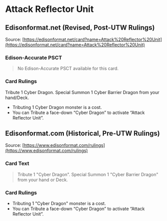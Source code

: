# Attack Reflector Unit

## Edisonformat.net (Revised, Post-UTW Rulings)

Source: [https://edisonformat.net/card?name=Attack%20Reflector%20Unit](https://edisonformat.net/card?name=Attack%20Reflector%20Unit)

### Edison-Accurate PSCT

> No Edison-Accurate PSCT available for this card.

### Card Rulings

Tribute 1 Cyber Dragon. Special Summon 1 Cyber Barrier Dragon from your hand/Deck.
*   Tributing 1 Cyber Dragon monster is a cost.
*   You can Tribute a face-down “Cyber Dragon” to activate “Attack Reflector Unit”.


## Edisonformat.com (Historical, Pre-UTW Rulings)

Source: [https://www.edisonformat.com/rulings](https://www.edisonformat.com/rulings)

### Card Text

> Tribute 1 "Cyber Dragon". Special Summon 1 "Cyber Barrier Dragon" from your hand or Deck.

### Card Rulings

*   Tributing 1 "Cyber Dragon" monster is a cost.
*   You can Tribute a face-down “Cyber Dragon” to activate “Attack Reflector Unit”.


